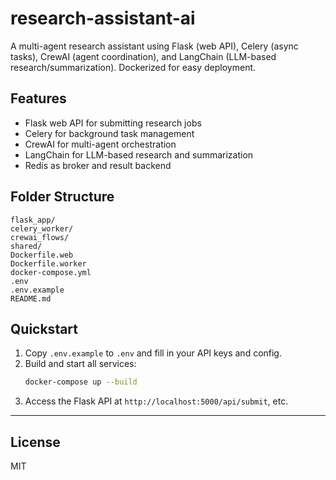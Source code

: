 # research-assistant-ai

A multi-agent research assistant using Flask (web API), Celery (async tasks), CrewAI (agent coordination), and LangChain (LLM-based research/summarization). Dockerized for easy deployment.

## Features
- Flask web API for submitting research jobs
- Celery for background task management
- CrewAI for multi-agent orchestration
- LangChain for LLM-based research and summarization
- Redis as broker and result backend

## Folder Structure
```
flask_app/
celery_worker/
crewai_flows/
shared/
Dockerfile.web
Dockerfile.worker
docker-compose.yml
.env
.env.example
README.md
```

## Quickstart
1. Copy `.env.example` to `.env` and fill in your API keys and config.
2. Build and start all services:
   ```sh
   docker-compose up --build
   ```
3. Access the Flask API at `http://localhost:5000/api/submit`, etc.

---

## License
MIT
